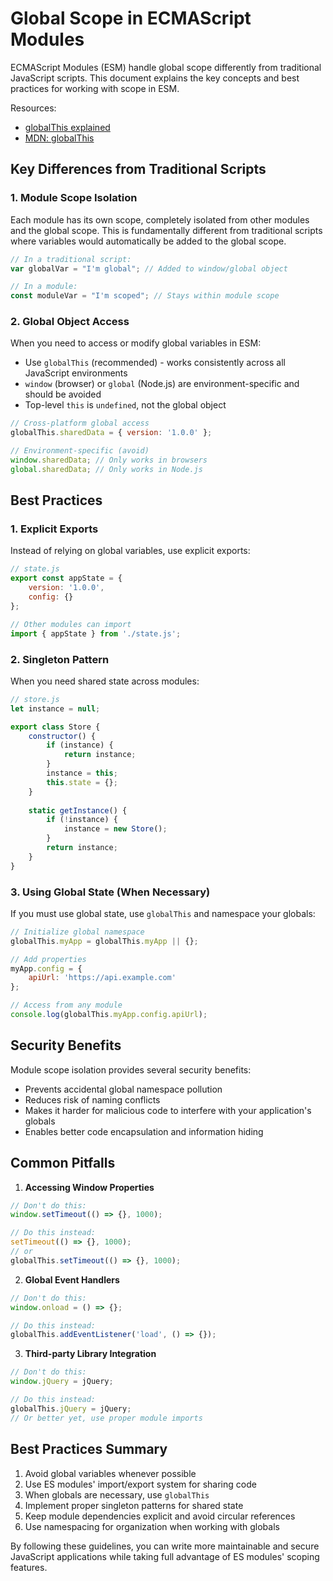 # Global Scope in ECMAScript Modules

ECMAScript Modules (ESM) handle global scope differently from traditional JavaScript scripts. This document explains the key concepts and best practices for working with scope in ESM.

Resources:
- [globalThis explained](https://medium.com/@leroyleowdev/javascripts-globalthis-explained-understanding-its-scope-in-relation-to-var-let-and-const-75ebb1e68e3e)
- [MDN: globalThis](https://developer.mozilla.org/en-US/docs/Web/JavaScript/Reference/Global_Objects/globalThis)

## Key Differences from Traditional Scripts

### 1. Module Scope Isolation

Each module has its own scope, completely isolated from other modules and the global scope. This is fundamentally different from traditional scripts where variables would automatically be added to the global scope.

```javascript
// In a traditional script:
var globalVar = "I'm global"; // Added to window/global object

// In a module:
const moduleVar = "I'm scoped"; // Stays within module scope
```

### 2. Global Object Access

When you need to access or modify global variables in ESM:

- Use `globalThis` (recommended) - works consistently across all JavaScript environments
- `window` (browser) or `global` (Node.js) are environment-specific and should be avoided
- Top-level `this` is `undefined`, not the global object

```javascript
// Cross-platform global access
globalThis.sharedData = { version: '1.0.0' };

// Environment-specific (avoid)
window.sharedData; // Only works in browsers
global.sharedData; // Only works in Node.js
```

## Best Practices

### 1. Explicit Exports

Instead of relying on global variables, use explicit exports:

```javascript
// state.js
export const appState = {
    version: '1.0.0',
    config: {}
};

// Other modules can import
import { appState } from './state.js';
```

### 2. Singleton Pattern

When you need shared state across modules:

```javascript
// store.js
let instance = null;

export class Store {
    constructor() {
        if (instance) {
            return instance;
        }
        instance = this;
        this.state = {};
    }
    
    static getInstance() {
        if (!instance) {
            instance = new Store();
        }
        return instance;
    }
}
```

### 3. Using Global State (When Necessary)

If you must use global state, use `globalThis` and namespace your globals:

```javascript
// Initialize global namespace
globalThis.myApp = globalThis.myApp || {};

// Add properties
myApp.config = {
    apiUrl: 'https://api.example.com'
};

// Access from any module
console.log(globalThis.myApp.config.apiUrl);
```

## Security Benefits

Module scope isolation provides several security benefits:

- Prevents accidental global namespace pollution
- Reduces risk of naming conflicts
- Makes it harder for malicious code to interfere with your application's globals
- Enables better code encapsulation and information hiding

## Common Pitfalls

1. **Accessing Window Properties**
```javascript
// Don't do this:
window.setTimeout(() => {}, 1000);

// Do this instead:
setTimeout(() => {}, 1000);
// or
globalThis.setTimeout(() => {}, 1000);
```

2. **Global Event Handlers**
```javascript
// Don't do this:
window.onload = () => {};

// Do this instead:
globalThis.addEventListener('load', () => {});
```

3. **Third-party Library Integration**
```javascript
// Don't do this:
window.jQuery = jQuery;

// Do this instead:
globalThis.jQuery = jQuery;
// Or better yet, use proper module imports
```

## Best Practices Summary

1. Avoid global variables whenever possible
2. Use ES modules' import/export system for sharing code
3. When globals are necessary, use `globalThis`
4. Implement proper singleton patterns for shared state
5. Keep module dependencies explicit and avoid circular references
6. Use namespacing for organization when working with globals

By following these guidelines, you can write more maintainable and secure JavaScript applications while taking full advantage of ES modules' scoping features.